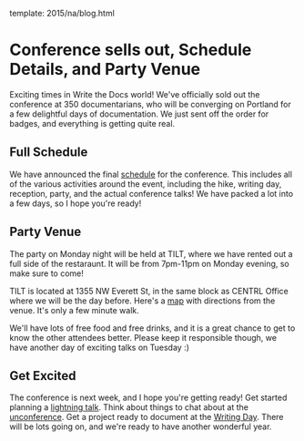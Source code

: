 template: 2015/na/blog.html

Conference sells out, Schedule Details, and Party Venue
=======================================================

Exciting times in Write the Docs world!
We've officially sold out the conference at 350 documentarians,
who will be converging on Portland for a few delightful days of documentation.
We just sent off the order for badges,
and everything is getting quite real.

Full Schedule
--------------

We have announced the final [schedule](http://www.writethedocs.org/conf/na/2015/schedule/) for the conference. 
This includes all of the various activities around the event,
including the hike, writing day, reception, party, and the actual conference talks!
We have packed a lot into a few days,
so I hope you're ready!

Party Venue
-----------

The party on Monday night will be held at TILT,
where we have rented out a full side of the restaraunt.
It will be from 7pm-11pm on Monday evening,
so make sure to come!

TILT is located at 1355 NW Everett St,
in the same block as CENTRL Office where we will be the day before.
Here's a [map](https://goo.gl/maps/ZoKCP) with directions from the venue.
It's only a few minute walk.

We'll have lots of free food and free drinks,
and it is a great chance to get to know the other attendees better.
Please keep it responsible though,
we have another day of exciting talks on Tuesday :)

Get Excited
-----------

The conference is next week, and I hope you're getting ready!
Get started planning a [lightning talk](lightning-talks).
Think about things to chat about at the [unconference](unconference).
Get a project ready to document at the [Writing Day](writing-day).
There will be lots going on,
and we're ready to have another wonderful year.

